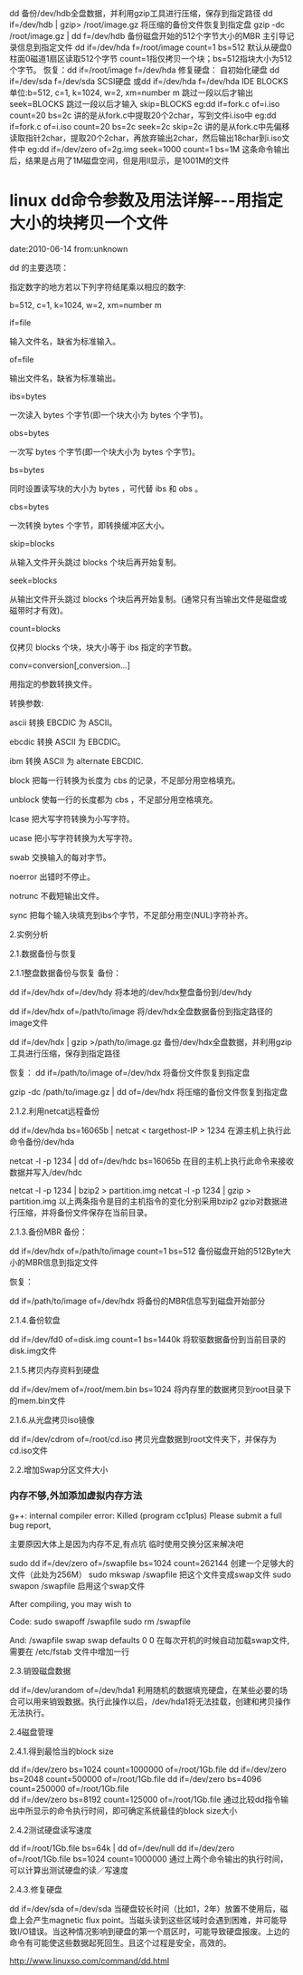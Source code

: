 dd
备份/dev/hdb全盘数据，并利用gzip工具进行压缩，保存到指定路径
    dd if=/dev/hdb | gzip> /root/image.gz
将压缩的备份文件恢复到指定盘
    gzip -dc /root/image.gz | dd f=/dev/hdb
备份磁盘开始的512个字节大小的MBR 主引导记录信息到指定文件
    dd if=/dev/hda f=/root/image count=1 bs=512   默认从硬盘0柱面0磁道1扇区读取512个字节
    count=1指仅拷贝一个块；bs=512指块大小为512个字节。
    恢复：dd if=/root/image f=/dev/hda
修复硬盘：                 自初始化硬盘
    dd if=/dev/sda f=/dev/sda  SCSI硬盘 或dd if=/dev/hda f=/dev/hda   IDE
BLOCKS单位:b=512, c=1, k=1024, w=2, xm=number m
跳过一段以后才输出 seek=BLOCKS
跳过一段以后才输入 skip=BLOCKS
eg:dd if=fork.c of=i.iso count=20 bs=2c
讲的是从fork.c中提取20个2char，写到文件i.iso中
eg:dd if=fork.c of=i.iso count=20 bs=2c seek=2c skip=2c
讲的是从fork.c中先偏移读取指针2char，提取20个2char，再放弃输出2char，然后输出18char到i.iso文件中
eg:dd if=/dev/zero of=2g.img seek=1000 count=1 bs=1M
这条命令输出后，结果是占用了1M磁盘空间，但是用ll显示，是1001M的文件

# linux dd命令参数及用法详解---用指定大小的块拷贝一个文件
date:2010-06-14 from:unknown

dd 的主要选项：

指定数字的地方若以下列字符结尾乘以相应的数字:

b=512, c=1, k=1024, w=2, xm=number m

if=file

输入文件名，缺省为标准输入。

of=file

输出文件名，缺省为标准输出。

ibs=bytes

一次读入 bytes 个字节(即一个块大小为 bytes 个字节)。

obs=bytes

一次写 bytes 个字节(即一个块大小为 bytes 个字节)。

bs=bytes

同时设置读写块的大小为 bytes ，可代替 ibs 和 obs 。

cbs=bytes

一次转换 bytes 个字节，即转换缓冲区大小。

skip=blocks

从输入文件开头跳过 blocks 个块后再开始复制。

seek=blocks

从输出文件开头跳过 blocks 个块后再开始复制。(通常只有当输出文件是磁盘或磁带时才有效)。

count=blocks

仅拷贝 blocks 个块，块大小等于 ibs 指定的字节数。

conv=conversion[,conversion...]

用指定的参数转换文件。

转换参数:

ascii 转换 EBCDIC 为 ASCII。

ebcdic 转换 ASCII 为 EBCDIC。

ibm 转换 ASCII 为 alternate EBCDIC.

block 把每一行转换为长度为 cbs 的记录，不足部分用空格填充。

unblock 使每一行的长度都为 cbs ，不足部分用空格填充。

lcase 把大写字符转换为小写字符。

ucase 把小写字符转换为大写字符。

swab 交换输入的每对字节。

noerror 出错时不停止。

notrunc 不截短输出文件。

sync 把每个输入块填充到ibs个字节，不足部分用空(NUL)字符补齐。

 

2.实例分析

2.1.数据备份与恢复

2.1.1整盘数据备份与恢复
备份：

dd if=/dev/hdx of=/dev/hdy
将本地的/dev/hdx整盘备份到/dev/hdy


dd if=/dev/hdx of=/path/to/image
将/dev/hdx全盘数据备份到指定路径的image文件


dd if=/dev/hdx | gzip >/path/to/image.gz
备份/dev/hdx全盘数据，并利用gzip工具进行压缩，保存到指定路径
             


恢复：
dd if=/path/to/image of=/dev/hdx
将备份文件恢复到指定盘


gzip -dc /path/to/image.gz | dd of=/dev/hdx
将压缩的备份文件恢复到指定盘

 


2.1.2.利用netcat远程备份


dd if=/dev/hda bs=16065b | netcat < targethost-IP > 1234
在源主机上执行此命令备份/dev/hda


netcat -l -p 1234 | dd of=/dev/hdc bs=16065b
在目的主机上执行此命令来接收数据并写入/dev/hdc


netcat -l -p 1234 | bzip2 > partition.img
                netcat -l -p 1234 | gzip > partition.img
以上两条指令是目的主机指令的变化分别采用bzip2  gzip对数据进行压缩，并将备份文件保存在当前目录。

 

2.1.3.备份MBR
备份：

dd if=/dev/hdx of=/path/to/image count=1 bs=512
备份磁盘开始的512Byte大小的MBR信息到指定文件
              


恢复：

dd if=/path/to/image of=/dev/hdx
将备份的MBR信息写到磁盘开始部分

 

 

2.1.4.备份软盘

dd if=/dev/fd0 of=disk.img count=1 bs=1440k
将软驱数据备份到当前目录的disk.img文件

 

2.1.5.拷贝内存资料到硬盘

dd if=/dev/mem of=/root/mem.bin bs=1024
将内存里的数据拷贝到root目录下的mem.bin文件

 

2.1.6.从光盘拷贝iso镜像

dd if=/dev/cdrom of=/root/cd.iso
拷贝光盘数据到root文件夹下，并保存为cd.iso文件     

 

2.2.增加Swap分区文件大小

### 内存不够,外加添加虚拟内存方法
g++: internal compiler error: Killed (program cc1plus)
Please submit a full bug report,
 
主要原因大体上是因为内存不足,有点坑 临时使用交换分区来解决吧
 
sudo dd if=/dev/zero of=/swapfile bs=1024 count=262144
创建一个足够大的文件（此处为256M）
sudo mkswap /swapfile
把这个文件变成swap文件
sudo swapon /swapfile
启用这个swap文件

After compiling, you may wish to

Code:
sudo swapoff /swapfile
sudo rm /swapfile


And:
/swapfile swap swap defaults 0 0
在每次开机的时候自动加载swap文件, 需要在 /etc/fstab 文件中增加一行

 

2.3.销毁磁盘数据

dd if=/dev/urandom of=/dev/hda1
利用随机的数据填充硬盘，在某些必要的场合可以用来销毁数据。执行此操作以后，/dev/hda1将无法挂载，创建和拷贝操作无法执行。


2.4磁盘管理

2.4.1.得到最恰当的block size

dd if=/dev/zero bs=1024 count=1000000 of=/root/1Gb.file
                dd if=/dev/zero bs=2048 count=500000 of=/root/1Gb.file
                dd if=/dev/zero bs=4096 count=250000 of=/root/1Gb.file      
                dd if=/dev/zero bs=8192 count=125000 of=/root/1Gb.file
通过比较dd指令输出中所显示的命令执行时间，即可确定系统最佳的block size大小

               
2.4.2测试硬盘读写速度

dd if=/root/1Gb.file bs=64k | dd of=/dev/null
                dd if=/dev/zero of=/root/1Gb.file bs=1024 count=1000000
通过上两个命令输出的执行时间，可以计算出测试硬盘的读／写速度     


2.4.3.修复硬盘

dd if=/dev/sda of=/dev/sda
当硬盘较长时间（比如1，2年）放置不使用后，磁盘上会产生magnetic flux point。当磁头读到这些区域时会遇到困难，并可能导致I/O错误。当这种情况影响到硬盘的第一个扇区时，可能导致硬盘报废。上边的命令有可能使这些数据起死回生。且这个过程是安全，高效的。

http://www.linuxso.com/command/dd.html

